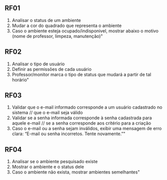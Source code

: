 ## RF01
1. Analisar o status de um ambiente
2. Mudar a cor do quadrado que representa o ambiente
3. Caso o ambiente esteja ocupado/indisponivel, mostrar abaixo o motivo (nome de professor, limpeza, manutenção)"

## RF02
1. Analisar o tipo de usuário
2. Definir as permissões de cada usuário
3. Professor/monitor marca o tipo de status que mudará a partir de tal horário"

## RF03
1. Validar que o e-mail informado corresponde a um usuário cadastrado no sistema // que o e-mail seja válido
2. Validar se a senha informada corresponde à senha cadastrada para aquele e-mail // se a senha corresponde aos critério para a criação
3. Caso o e-mail ou a senha sejam inválidos, exibir uma mensagem de erro clara: “E-mail ou senha incorretos. Tente novamente.”"

## RF04	
1. Analisar se o ambiente pesquisado existe
2. Mostrar o ambiente e o status dele
3. Caso o ambiente não exista, mostrar ambientes semelhantes"